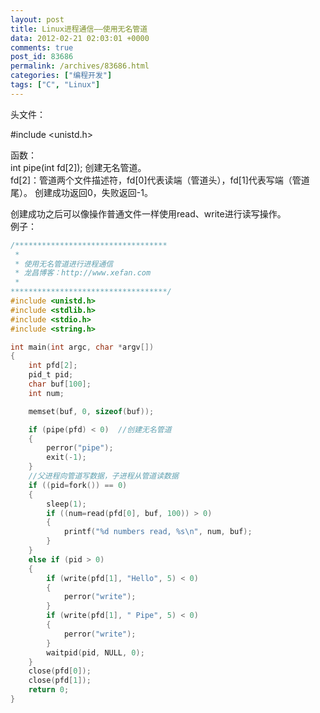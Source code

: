 ```yaml
---
layout: post
title: Linux进程通信——使用无名管道
data: 2012-02-21 02:03:01 +0000
comments: true
post_id: 83686
permalink: /archives/83686.html
categories: ["编程开发"]
tags: ["C", "Linux"]
---
```


头文件：

  #include &lt;unistd.h&gt;

函数：  
int pipe(int fd[2]);  创建无名管道。  
fd[2]：管道两个文件描述符，fd[0]代表读端（管道头），fd[1]代表写端（管道尾）。
创建成功返回0，失败返回-1。

创建成功之后可以像操作普通文件一样使用read、write进行读写操作。  
例子：

``` c
/**********************************
 *
 * 使用无名管道进行进程通信
 * 龙昌博客：http://www.xefan.com
 *
***********************************/
#include <unistd.h>
#include <stdlib.h>
#include <stdio.h>
#include <string.h>

int main(int argc, char *argv[])
{
    int pfd[2];
    pid_t pid;
    char buf[100];
    int num;

    memset(buf, 0, sizeof(buf));

    if (pipe(pfd) < 0)  //创建无名管道
    {
        perror("pipe");
        exit(-1);
    }
    //父进程向管道写数据，子进程从管道读数据
    if ((pid=fork()) == 0)
    {
        sleep(1);
        if ((num=read(pfd[0], buf, 100)) > 0)
        {
            printf("%d numbers read, %s\n", num, buf);
        }
    }
    else if (pid > 0)
    {
        if (write(pfd[1], "Hello", 5) < 0)
        {
            perror("write");
        }
        if (write(pfd[1], " Pipe", 5) < 0)
        {
            perror("write");
        }
        waitpid(pid, NULL, 0);
    }
    close(pfd[0]);
    close(pfd[1]);
    return 0;
}
```